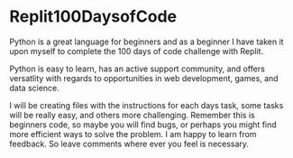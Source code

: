 # Replit100DaysofCode

Python is a great language for beginners and as a beginner I have taken it upon myself to complete the 100 days of code challenge with Replit. 

Python is easy to learn, has an active support community, and offers versatlity with regards to opportunities in web development, games, and data science. 

I will be creating files with the instructions for each days task, some tasks will be really easy, and others more challenging. Remember this is beginners code, so maybe you will find bugs, or perhaps you might find more efficient ways to solve the problem. I am happy to learn from feedback. So leave comments where ever you feel is necessary. 
